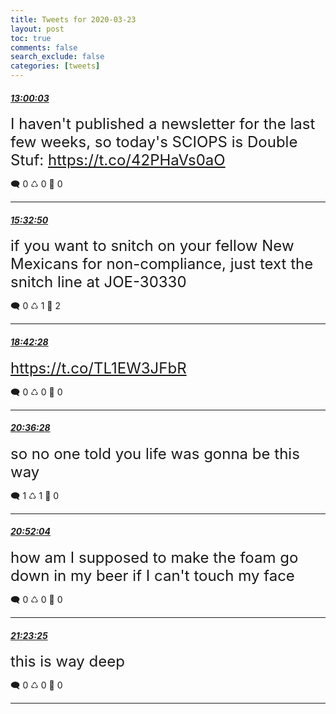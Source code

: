 ```yaml
---
title: Tweets for 2020-03-23
layout: post
toc: true
comments: false
search_exclude: false
categories: [tweets]
---
```



#### <a href = "https://twitter.com/deepfates/status/1242164221057454086">*13:00:03*</a>

<font size="5">I haven't published a newsletter for the last few weeks, so today's SCIOPS is Double Stuf:   https://t.co/42PHaVs0aO</font>



🗨️ 0 ♺ 0 🤍  0   

---
    
#### <a href = "https://twitter.com/deepfates/status/1242202671248883712">*15:32:50*</a>

<font size="5">if you want to snitch on your fellow New Mexicans for non-compliance, just text the snitch line at JOE-30330</font>



🗨️ 0 ♺ 1 🤍  2   

---
    
#### <a href = "https://twitter.com/deepfates/status/1242250392731181056">*18:42:28*</a>

<font size="5"> https://t.co/TL1EW3JFbR</font>



🗨️ 0 ♺ 0 🤍  0   

---
    
#### <a href = "https://twitter.com/deepfates/status/1242279084513562624">*20:36:28*</a>

<font size="5">so no one told you life was gonna be this way</font>



🗨️ 1 ♺ 1 🤍  0   

---
    
#### <a href = "https://twitter.com/deepfates/status/1242283008607924225">*20:52:04*</a>

<font size="5">how am I supposed to make the foam go down in my beer if I can't touch my face</font>



🗨️ 0 ♺ 0 🤍  0   

---
    
#### <a href = "https://twitter.com/deepfates/status/1242290900304154626">*21:23:25*</a>

<font size="5">this is way deep</font>



🗨️ 0 ♺ 0 🤍  0   

---
    
            

